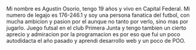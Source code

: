 Mi nombre es Agustin Osorio, tengo 19 años y vivo en Capital Federal.
Mi numero de legajo es 176-246.1 y soy una persona fanatica del futbol, con mucha ambicion y pasion por el aunque no tanto por verlo, sino mas por jugarlo.
Juego futsal en el club Primera Junta y tengo tambien un cierto aprecio y admiracion por la programacion es por eso que fui un poco autodidacta el año pasado y aprendi desarrollo web y un poco de POO. 

